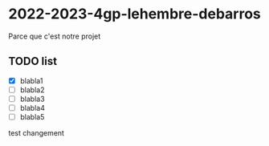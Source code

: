 # 2022-2023-4gp-lehembre-debarros

Parce que c'est notre projet

## TODO list

- [x] blabla1
- [ ] blabla2
- [ ] blabla3
- [ ] blabla4
- [ ] blabla5

test
changement